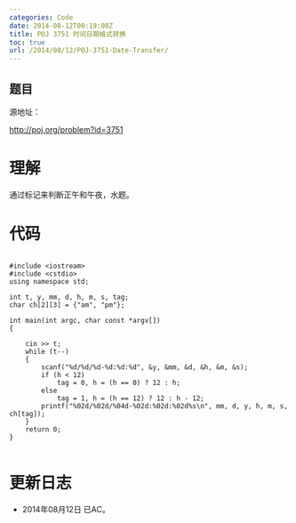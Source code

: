 ```yaml
---
categories: Code
date: 2014-08-12T00:19:00Z
title: POJ 3751 时间日期格式转换
toc: true
url: /2014/08/12/POJ-3751-Date-Transfer/
---
```


## 题目
源地址：

http://poj.org/problem?id=3751

# 理解
通过标记来判断正午和午夜，水题。

<!--more-->

# 代码

```

#include <iostream>
#include <cstdio>
using namespace std;

int t, y, mm, d, h, m, s, tag;
char ch[2][3] = {"am", "pm"};

int main(int argc, char const *argv[])
{

    cin >> t;
    while (t--)
    {
        scanf("%d/%d/%d-%d:%d:%d", &y, &mm, &d, &h, &m, &s);
        if (h < 12)
            tag = 0, h = (h == 0) ? 12 : h;
        else
            tag = 1, h = (h == 12) ? 12 : h - 12;
        printf("%02d/%02d/%04d-%02d:%02d:%02d%s\n", mm, d, y, h, m, s, ch[tag]);
    }
    return 0;
}


```

# 更新日志
- 2014年08月12日 已AC。